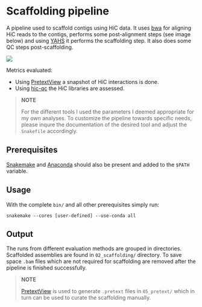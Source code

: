 # Scaffolding pipeline

A pipeline used to scaffold contigs using HiC data. It uses [bwa](https://github.com/lh3/bwa) for aligning HiC reads to the contigs, performs some post-alignment steps (see image below) and using [YAHS](https://github.com/c-zhou/yahs) it performs the scaffolding step. It also does some QC steps post-scaffolding.

![](https://github.com/fka21/genomics_smk_pipelines/blob/main/genome_assembly/scaffolding/dag.svg)

Metrics evaluated:
* Using [PretextView](https://github.com/sanger-tol/PretextView) a snapshot of HiC interactions is done.
* Using [hic-qc](https://github.com/phasegenomics/hic_qc) the HiC libraries are assessed. 

> **NOTE**
>   
> For the different tools I used the parameters I deemed appropriate for my own analyses. To customize the pipeline towards specific needs, please inqure the documentation of the desired tool and adjust the `Snakefile` accordingly.
## Prerequisites

[Snakemake](https://snakemake.readthedocs.io/en/stable/) and [Anaconda](https://docs.anaconda.com/miniconda/) should also be present and added to the `$PATH` variable.


## Usage

With the complete `bin/` and all other prerequisites simply run:

```
snakemake --cores [user-defined] --use-conda all
```

## Output

The runs from different evaluation methods are grouped in directories. Scaffolded assemblies are found in `02_scaffolding/` directory. To save space `.bam` files which are not required for scaffolding are removed after the pipeline is finished successfully.

> **NOTE**
> 
> [PretextView](https://github.com/sanger-tol/PretextView) is used to generate `.pretext` files in `05_pretext/` which in turn can be used to curate the scaffolding manually.
